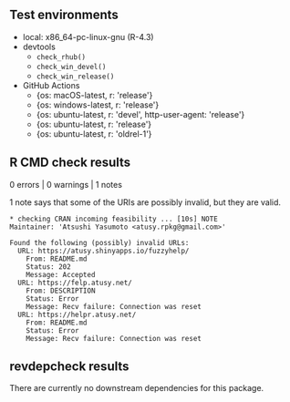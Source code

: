 ## Test environments

- local: x86_64-pc-linux-gnu (R-4.3)
- devtools
    - `check_rhub()`
    - `check_win_devel()`
    - `check_win_release()`
- GitHub Actions
    - {os: macOS-latest,   r: 'release'}
    - {os: windows-latest, r: 'release'}
    - {os: ubuntu-latest,   r: 'devel', http-user-agent: 'release'}
    - {os: ubuntu-latest,   r: 'release'}
    - {os: ubuntu-latest,   r: 'oldrel-1'}

## R CMD check results

0 errors | 0 warnings | 1 notes

1 note says that some of the URIs are possibly invalid, but they are valid.

```
* checking CRAN incoming feasibility ... [10s] NOTE
Maintainer: 'Atsushi Yasumoto <atusy.rpkg@gmail.com>'

Found the following (possibly) invalid URLs:
  URL: https://atusy.shinyapps.io/fuzzyhelp/
    From: README.md
    Status: 202
    Message: Accepted
  URL: https://felp.atusy.net/
    From: DESCRIPTION
    Status: Error
    Message: Recv failure: Connection was reset
  URL: https://helpr.atusy.net/
    From: README.md
    Status: Error
    Message: Recv failure: Connection was reset
```

## revdepcheck results

There are currently no downstream dependencies for this package.
